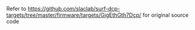 Refer to https://github.com/slaclab/surf-dcp-targets/tree/master/firmware/targets/GigEthGth7Dcp/ for original source code